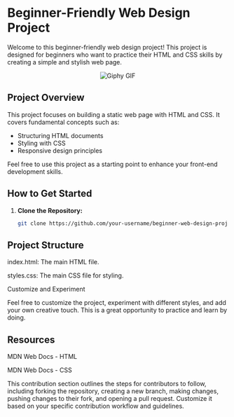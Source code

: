 # Beginner-Friendly Web Design Project


Welcome to this beginner-friendly web design project! This project is designed for beginners who want to practice their HTML and CSS skills by creating a simple and stylish web page.

<p align="center">
  <img src="https://media.giphy.com/media/ule4vhcY1xEKQ/giphy.gif" alt="Giphy GIF">
</p>

## Project Overview

This project focuses on building a static web page with HTML and CSS. It covers fundamental concepts such as:

- Structuring HTML documents
- Styling with CSS
- Responsive design principles

Feel free to use this project as a starting point to enhance your front-end development skills.

## How to Get Started

1. **Clone the Repository:**
   ```bash
   git clone https://github.com/your-username/beginner-web-design-project.git

   
## Project Structure

index.html: The main HTML file.

styles.css: The main CSS file for styling.

Customize and Experiment

Feel free to customize the project, experiment with different styles, and add your own creative touch. This is a great opportunity to practice and learn by doing.

## Resources

MDN Web Docs - HTML

MDN Web Docs - CSS


This contribution section outlines the steps for contributors to follow, including forking the repository, creating a new branch, making changes, pushing changes to their fork, and opening a pull request. Customize it based on your specific contribution workflow and guidelines.


